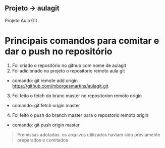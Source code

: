 ## Projeto -> aulagit
Projeto Aula Git

# Principais comandos para comitar e dar o push no repositório

1. Foi criado o repositório no github com nome de aulagit
2. Foi adicionado no projeto o repositorio remoto aula git

  - comando: git remote add origin https://github.com/mborgesmartins/aulagit.git

3. Foi feito o fetch do branc master no repositorion remoto origin

  - comando: git fetch origin master

4. Foi feito o push do branch master para o repostorio remoto origin

  - comando: git push origin master

> Premissas adotadas: os arquivos utilizados haviam sido previamente preparados e comitados


